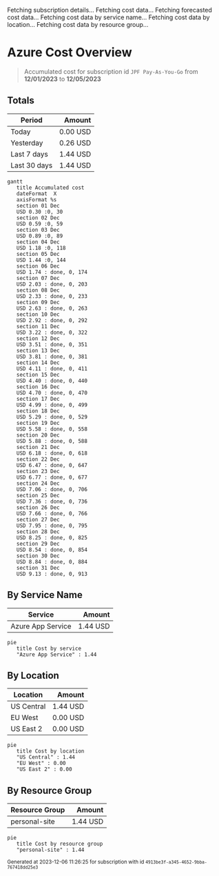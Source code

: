 Fetching subscription details...
Fetching cost data...
Fetching forecasted cost data...
Fetching cost data by service name...
Fetching cost data by location...
Fetching cost data by resource group...
# Azure Cost Overview

> Accumulated cost for subscription id `JPF Pay-As-You-Go` from **12/01/2023** to **12/05/2023**

## Totals

|Period|Amount|
|---|---:|
|Today|0.00 USD|
|Yesterday|0.26 USD|
|Last 7 days|1.44 USD|
|Last 30 days|1.44 USD|

```mermaid
gantt
   title Accumulated cost
   dateFormat  X
   axisFormat %s
   section 01 Dec
   USD 0.30 :0, 30
   section 02 Dec
   USD 0.59 :0, 59
   section 03 Dec
   USD 0.89 :0, 89
   section 04 Dec
   USD 1.18 :0, 118
   section 05 Dec
   USD 1.44 :0, 144
   section 06 Dec
   USD 1.74 : done, 0, 174
   section 07 Dec
   USD 2.03 : done, 0, 203
   section 08 Dec
   USD 2.33 : done, 0, 233
   section 09 Dec
   USD 2.63 : done, 0, 263
   section 10 Dec
   USD 2.92 : done, 0, 292
   section 11 Dec
   USD 3.22 : done, 0, 322
   section 12 Dec
   USD 3.51 : done, 0, 351
   section 13 Dec
   USD 3.81 : done, 0, 381
   section 14 Dec
   USD 4.11 : done, 0, 411
   section 15 Dec
   USD 4.40 : done, 0, 440
   section 16 Dec
   USD 4.70 : done, 0, 470
   section 17 Dec
   USD 4.99 : done, 0, 499
   section 18 Dec
   USD 5.29 : done, 0, 529
   section 19 Dec
   USD 5.58 : done, 0, 558
   section 20 Dec
   USD 5.88 : done, 0, 588
   section 21 Dec
   USD 6.18 : done, 0, 618
   section 22 Dec
   USD 6.47 : done, 0, 647
   section 23 Dec
   USD 6.77 : done, 0, 677
   section 24 Dec
   USD 7.06 : done, 0, 706
   section 25 Dec
   USD 7.36 : done, 0, 736
   section 26 Dec
   USD 7.66 : done, 0, 766
   section 27 Dec
   USD 7.95 : done, 0, 795
   section 28 Dec
   USD 8.25 : done, 0, 825
   section 29 Dec
   USD 8.54 : done, 0, 854
   section 30 Dec
   USD 8.84 : done, 0, 884
   section 31 Dec
   USD 9.13 : done, 0, 913
```

## By Service Name

|Service|Amount|
|---|---:|
|Azure App Service|1.44 USD|

```mermaid
pie
   title Cost by service
   "Azure App Service" : 1.44
```

## By Location

|Location|Amount|
|---|---:|
|US Central|1.44 USD|
|EU West|0.00 USD|
|US East 2|0.00 USD|

```mermaid
pie
   title Cost by location
   "US Central" : 1.44
   "EU West" : 0.00
   "US East 2" : 0.00
```

## By Resource Group

|Resource Group|Amount|
|---|---:|
|personal-site|1.44 USD|

```mermaid
pie
   title Cost by resource group
   "personal-site" : 1.44
```

<sup>Generated at 2023-12-06 11:26:25 for subscription with id `4913be3f-a345-4652-9bba-767418dd25e3`</sup>
